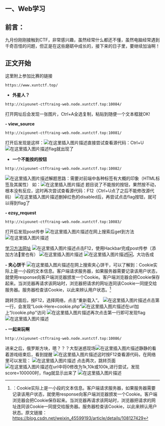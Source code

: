﻿## 一、Web学习

## 前言：

九月份刚刚接触到CTF，非常感兴趣，虽然经常什么都还不懂，虽然电脑经常遇到千奇百怪的问题，但正是在这些磨砺中成长的，接下来的日子里，要继续加油啊！
## 正文开始
这里附上参加比赛的链接
```
https://www.xuntctf.top/
```

 

 - **外星人？**

```
http://xiyounet-ctftraing-web.node.xuntctf.top:10084/
```
打开网址后会发现一张图片，Ctrl+A全选复制，粘贴到随便一个文本框就OK!

 **- view_source**

```
http://xiyounet-ctftraing-web.node.xuntctf.top:10081/
```
打开后发现是这样：![在这里插入图片描述](https://img-blog.csdnimg.cn/cb124fd5bcbc41ac905b4cfe6d60f30c.png)直接尝试查看源代码：Ctrl+U
![在这里插入图片描述](https://img-blog.csdnimg.cn/533bd0f1cff8402da601b9655d65a266.png?x-oss-process=image/watermark,type_ZHJvaWRzYW5zZmFsbGJhY2s,shadow_50,text_Q1NETiBATHhza3kyMzg=,size_20,color_FFFFFF,t_70,g_se,x_16)flag就出现了

 - **一个不能按的按钮**
 

```
http://xiyounet-ctftraing-web.node.xuntctf.top:10082/
```


![在这里插入图片描述](https://img-blog.csdnimg.cn/cd059b2cb2704fadac82c9b5fd460116.png?x-oss-process=image/watermark,type_ZHJvaWRzYW5zZmFsbGJhY2s,shadow_50,text_Q1NETiBATHhza3kyMzg=,size_20,color_FFFFFF,t_70,g_se,x_16)解题思路：需要对前端中各种标签有大概的印象（HTML标签及其属性）
如：![在这里插入图片描述](https://img-blog.csdnimg.cn/5432928c88b8448594ce3911d629c4cb.png)
题目说了不能按的按钮，果然按不动，根本没有反应，这时再次尝试查看源代码：F12（Ctrl+U点了之后不能修改源代码）
![在这里插入图片描述](https://img-blog.csdnimg.cn/6fee7499fb314f43ae4d5be52d5c686d.png?x-oss-process=image/watermark,type_ZHJvaWRzYW5zZmFsbGJhY2s,shadow_50,text_Q1NETiBATHhza3kyMzg=,size_20,color_FFFFFF,t_70,g_se,x_16)删掉红色的disabled后，再尝试点击flag按钮，就可以得到flag了

 **- ezsy_request**

```
http://xiyounet-ctftraing-web.node.xuntctf.top:10083/
```
打开后发现post传参
![在这里插入图片描述](https://img-blog.csdnimg.cn/bf104f040f7646b8b70bebd6c953af98.png)在网上搜索后get到方法
![在这里插入图片描述](https://img-blog.csdnimg.cn/b51abbc6da23448fa5c9ef4b4576b8b3.png?x-oss-process=image/watermark,type_ZHJvaWRzYW5zZmFsbGJhY2s,shadow_50,text_Q1NETiBATHhza3kyMzg=,size_20,color_FFFFFF,t_70,g_se,x_16)

[学习方法网址](https://blog.csdn.net/weixin_44614983/article/details/104127108?ops_request_misc=&request_id=&biz_id=102&utm_term=ctfwebget%E5%92%8Cpost%E4%BC%A0%E5%8F%82&utm_medium=distribute.pc_search_result.none-task-blog-2~all~sobaiduweb~default-0-104127108.pc_search_result_hbase_insert&spm=1018.2226.3001.4187)
![在这里插入图片描述](https://img-blog.csdnimg.cn/0ddbedeb49a34e4099c85a149e868de0.png?x-oss-process=image/watermark,type_ZHJvaWRzYW5zZmFsbGJhY2s,shadow_50,text_Q1NETiBATHhza3kyMzg=,size_20,color_FFFFFF,t_70,g_se,x_16)点击F12，使用Hackbar完成post传参（添加方法🔗里也有）
![在这里插入图片描述](https://img-blog.csdnimg.cn/8d9ca9798c2449bfa6026441a4b1d31f.png?x-oss-process=image/watermark,type_ZHJvaWRzYW5zZmFsbGJhY2s,shadow_50,text_Q1NETiBATHhza3kyMzg=,size_20,color_FFFFFF,t_70,g_se,x_16)
![在这里插入图片描述](https://img-blog.csdnimg.cn/117016b7a6ce44c583ae0d32a8b32496.png?x-oss-process=image/watermark,type_ZHJvaWRzYW5zZmFsbGJhY2s,shadow_50,text_Q1NETiBATHhza3kyMzg=,size_20,color_FFFFFF,t_70,g_se,x_16)🆗，大功告成

 **- 夹心饼干**
 ![在这里插入图片描述](https://img-blog.csdnimg.cn/af664ae056dc428cbd962b7c934f80ea.png)在网上搜索夹心饼干，可以了解到：Cookie实际上是一小段的文本信息。客户端请求服务器，如果服务器需要记录该用户状态，就使用response向客户端浏览器颁发一个Cookie。客户端浏览器会把Cookie保存起来。当浏览器再请求该网站时，浏览器把请求的网址连同该Cookie一同提交给服务器。服务器检查该Cookie，以此来辨认用户状态。[^1]

跳转页面后，按F12，选择网络，点击“重新载入”。
![在这里插入图片描述](https://img-blog.csdnimg.cn/6ed05d7d013744dd9ed1c0337895cc24.png?x-oss-process=image/watermark,type_ZHJvaWRzYW5zZmFsbGJhY2s,shadow_50,text_Q1NETiBATHhza3kyMzg=,size_20,color_FFFFFF,t_70,g_se,x_16)点击第一行，会发现“Look-Here=cookie.php”![在这里插入图片描述](https://img-blog.csdnimg.cn/fea49d446b6547e4bf716498ff92b3d6.png?x-oss-process=image/watermark,type_ZHJvaWRzYW5zZmFsbGJhY2s,shadow_50,text_Q1NETiBATHhza3kyMzg=,size_20,color_FFFFFF,t_70,g_se,x_16)在url加上“/cookie.php"访问
![在这里插入图片描述](https://img-blog.csdnimg.cn/380402d11b6a4bfe97ddc0c0569860f0.png?x-oss-process=image/watermark,type_ZHJvaWRzYW5zZmFsbGJhY2s,shadow_50,text_Q1NETiBATHhza3kyMzg=,size_20,color_FFFFFF,t_70,g_se,x_16)再次点击第一行即可发现flag
![在这里插入图片描述](https://img-blog.csdnimg.cn/cc33c2ea7ac54278b159706fb02ba269.png?x-oss-process=image/watermark,type_ZHJvaWRzYW5zZmFsbGJhY2s,shadow_50,text_Q1NETiBATHhza3kyMzg=,size_20,color_FFFFFF,t_70,g_se,x_16)
[^1]: ：Cookie实际上是一小段的文本信息。客户端请求服务器，如果服务器需要记录该用户状态，就使用response向客户端浏览器颁发一个Cookie。客户端浏览器会把Cookie保存起来。当浏览器再请求该网站时，浏览器把请求的网址连同该Cookie一同提交给服务器。服务器检查该Cookie，以此来辨认用户状态。原文链接：https://blog.csdn.net/weixin_45599193/article/details/108127429

 **- 一起来玩啊**

```
http://xiyounet-ctftraing-web.node.xuntctf.top:10086/
```
进来之后，俄罗斯方块，嗯？？？大型迷惑现场![在这里插入图片描述](https://img-blog.csdnimg.cn/0ebd32acd8d946f5ab83cd85b49487f2.png?x-oss-process=image/watermark,type_ZHJvaWRzYW5zZmFsbGJhY2s,shadow_50,text_Q1NETiBATHhza3kyMzg=,size_20,color_FFFFFF,t_70,g_se,x_16)静静的看着游戏结束后，看到提醒
![在这里插入图片描述](https://img-blog.csdnimg.cn/def5ded44bd74a4db5f2be692bf7250c.png?x-oss-process=image/watermark,type_ZHJvaWRzYW5zZmFsbGJhY2s,shadow_50,text_Q1NETiBATHhza3kyMzg=,size_20,color_FFFFFF,t_70,g_se,x_16)这时按F12查看源代码，在网络里可以发现：
![在这里插入图片描述](https://img-blog.csdnimg.cn/efd5b6a960d74fe6adac11c303cdf6f3.png?x-oss-process=image/watermark,type_ZHJvaWRzYW5zZmFsbGJhY2s,shadow_50,text_Q1NETiBATHhza3kyMzg=,size_20,color_FFFFFF,t_70,g_se,x_16)
点击两次，跳转页面
![在这里插入图片描述](https://img-blog.csdnimg.cn/7621b2ef3a78420691455dd09d0497b5.png?x-oss-process=image/watermark,type_ZHJvaWRzYW5zZmFsbGJhY2s,shadow_50,text_Q1NETiBATHhza3kyMzg=,size_20,color_FFFFFF,t_70,g_se,x_16)在url中将0修改为1k,10k或100k,进行尝试，发现score=100000时，flag就显示出来了
![在这里插入图片描述](https://img-blog.csdnimg.cn/2b0aec8a6be147d8aa0d34255f7fbf25.png?x-oss-process=image/watermark,type_ZHJvaWRzYW5zZmFsbGJhY2s,shadow_50,text_Q1NETiBATHhza3kyMzg=,size_20,color_FFFFFF,t_70,g_se,x_16)


